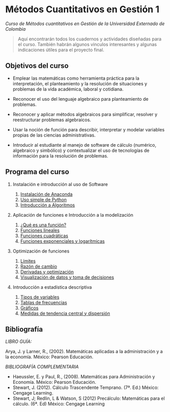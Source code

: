 # Métodos Cuantitativos en Gestión 1
*Curso de Métodos cuantitativos en Gestión de la Universidad Externado de Colombia*

> Aquí encontrarán todos los cuadernos y actividades diseñadas para el curso. También habrán algunos vinculos interesantes y algunas indicaciones útiles para el proyecto final.

## Objetivos del curso

* Emplear las matemáticas como herramienta práctica para la interpretación, el planteamiento y la resolución de situaciones y problemas de la vida académica, laboral y cotidiana.

* Reconocer el uso del lenguaje algebraico para planteamiento de problemas.

* Reconocer y aplicar métodos algebraicos para simplificar, resolver y reestructurar problemas algebraicos.

* Usar la noción de función para describir, interpretar y modelar variables propias de las ciencias administrativas.

* Introducir al estudiante al manejo de software de cálculo (numérico, algebraico y simbólico) y contextualizar el uso de tecnologías de información para la resolución de problemas.

## Programa del curso

 1. Instalación e introducción al uso de Software 
 
    1. [Instalación de Anaconda](slides/Instalaci%C3%B3n%20y%20configuraci%C3%B3n%20inicial%20de%20Anaconda.slides.html)
    2. [Uso simple de Python](/Cuadernos/Introducci%C3%B3n%20al%20lenguaje%20Python.ipynb)
    3. [Introducción a Algoritmos](slides/Algoritmos.html )
    
2. Aplicación de funciones e Introducción a la modelización 
  
    1. [¿Qué es una función?]()
    2. [Funciones lineales]()
    3. [Funciones cuadráticas]()
    4. [Funciones exponenciales y logarítmicas]()

3. Optimización de funciones

    1. [Límites]()
    2. [Razón de cambio]()
    3. [Derivadas y optimización]()
    4. [Visualización de datos y toma de decisiones]()
    
4. Introducción a estadística descriptiva

    1. [Tipos de variables]()
    2. [Tablas de frecuencias]()
    3. [Gráficos]()
    4. [Medidas de tendencia central y dispersión]()
    

## Bibliografía
*LIBRO GUÍA:*

Arya, J. y Larner, R., (2002). Matemáticas aplicadas a la administración y a la economía. México: Pearson Educación. 

*BIBLIOGRAFÍA COMPLEMENTARIA* 

* Haeussler, E. y Paul, R., (2008). Matemáticas para Administración y Economía. México: Pearson Educación.  
* Stewart, J. (2012). Cálculo Trascendente Temprano. (7ª. Ed.) México: Cengage Learning. 
* Stewart, J; Redlin, L & Watson, S (2012) Precálculo: Matemáticas para el cálculo. (6ª. Ed) México: Cengage Learning 


